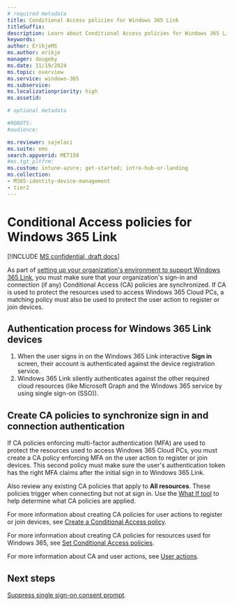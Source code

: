 ```yaml
---
# required metadata
title: Conditional Access policies for Windows 365 Link
titleSuffix:
description: Learn about Conditional Access policies for Windows 365 Link
keywords:
author: ErikjeMS  
ms.author: erikje
manager: dougeby
ms.date: 11/19/2024
ms.topic: overview
ms.service: windows-365
ms.subservice:
ms.localizationpriority: high
ms.assetid: 

# optional metadata

#ROBOTS:
#audience:

ms.reviewer: sajelaci
ms.suite: ems
search.appverid: MET150
#ms.tgt_pltfrm:
ms.custom: intune-azure; get-started; intro-hub-or-landing
ms.collection:
- M365-identity-device-management
- tier2
---
```


# Conditional Access policies for Windows 365 Link

[!INCLUDE [MS confidential, draft docs](../includes/draft-doc.md)]

As part of [setting up your organization's environment to support Windows 365 Link](deployment-overview.md), you must make sure that your organization's sign-in and connection (if any) Conditional Access (CA) policies are synchronized. If CA is used to protect the resources used to access Windows 365 Cloud PCs, a matching policy must also be used to protect the user action to register or join devices.

## Authentication process for Windows 365 Link devices

1. When the user signs in on the Windows 365 Link interactive **Sign in** screen, their account is authenticated against the device registration service.
2. Windows 365 Link silently authenticates against the other required cloud resources (like Microsoft Graph and the Windows 365 service by using single sign-on (SSO)).

## Create CA policies to synchronize sign in and connection authentication

If CA policies enforcing multi-factor authentication (MFA) are used to protect the resources used to access Windows 365 Cloud PCs, you must create a CA policy enforcing MFA on the user action to register or join devices. This second policy must make sure the user's authentication token has the right MFA claims after the initial sign in to Windows 365 Link.

Also review any existing CA policies that apply to **All resources**. These policies trigger when connecting but not at sign in. Use the [What If tool](/entra/identity/conditional-access/what-if-tool) to help determine what CA policies are applied.

For more information about creating CA policies for user actions to register or join devices, see [Create a Conditional Access policy](/entra/identity/conditional-access/policy-all-users-device-registration#create-a-conditional-access-policy).

For more information about creating CA policies for resources used for Windows 365, see [Set Conditional Access policies](../enterprise/set-conditional-access-policies.md).

For more information about CA and user actions, see [User actions](/entra/identity/conditional-access/concept-conditional-access-cloud-apps#user-actions).

<!-- ########################## -->
## Next steps

[Suppress single sign-on consent prompt](single-sign-on-suppress.md).
